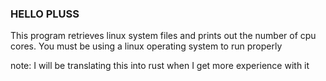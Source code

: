 ### HELLO PLUSS

This program retrieves linux system files and prints out the number of cpu cores.
You must be using a linux operating system to run properly

note: I will be translating this into rust when I get more experience with it

